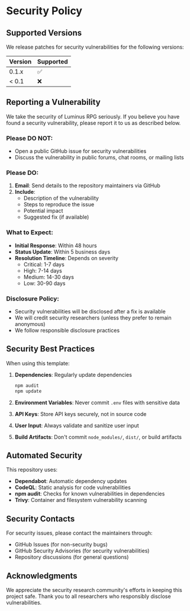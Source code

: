 # Security Policy

## Supported Versions

We release patches for security vulnerabilities for the following versions:

| Version | Supported          |
| ------- | ------------------ |
| 0.1.x   | :white_check_mark: |
| < 0.1   | :x:                |

## Reporting a Vulnerability

We take the security of Luminus RPG seriously. If you believe you have found a security vulnerability, please report it to us as described below.

### Please DO NOT:

- Open a public GitHub issue for security vulnerabilities
- Discuss the vulnerability in public forums, chat rooms, or mailing lists

### Please DO:

1. **Email**: Send details to the repository maintainers via GitHub
2. **Include**:
    - Description of the vulnerability
    - Steps to reproduce the issue
    - Potential impact
    - Suggested fix (if available)

### What to Expect:

- **Initial Response**: Within 48 hours
- **Status Update**: Within 5 business days
- **Resolution Timeline**: Depends on severity
    - Critical: 1-7 days
    - High: 7-14 days
    - Medium: 14-30 days
    - Low: 30-90 days

### Disclosure Policy:

- Security vulnerabilities will be disclosed after a fix is available
- We will credit security researchers (unless they prefer to remain anonymous)
- We follow responsible disclosure practices

## Security Best Practices

When using this template:

1. **Dependencies**: Regularly update dependencies

    ```bash
    npm audit
    npm update
    ```

2. **Environment Variables**: Never commit `.env` files with sensitive data

3. **API Keys**: Store API keys securely, not in source code

4. **User Input**: Always validate and sanitize user input

5. **Build Artifacts**: Don't commit `node_modules/`, `dist/`, or build artifacts

## Automated Security

This repository uses:

- **Dependabot**: Automatic dependency updates
- **CodeQL**: Static analysis for code vulnerabilities
- **npm audit**: Checks for known vulnerabilities in dependencies
- **Trivy**: Container and filesystem vulnerability scanning

## Security Contacts

For security issues, please contact the maintainers through:

- GitHub Issues (for non-security bugs)
- GitHub Security Advisories (for security vulnerabilities)
- Repository discussions (for general questions)

## Acknowledgments

We appreciate the security research community's efforts in keeping this project safe. Thank you to all researchers who responsibly disclose vulnerabilities.
